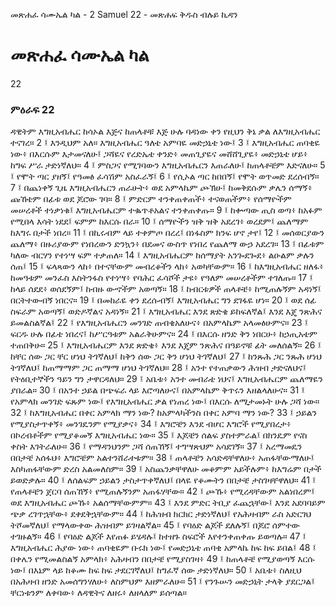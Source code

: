 ﻿
 መጽሐፈ ሳሙኤል ካል - 2 Samuel 22 - መጽሐፍ ቅዱስ ብሉይ ኪዳን
# መጽሐፈ ሳሙኤል ካል
22
### ምዕራፍ 22
ዳዊትም እግዚአብሔር ከሳኦል እጅና ከጠላቶቹ እጅ ሁሉ ባዳነው ቀን የዚህን ቅኔ ቃል ለእግዚአብሔር ተናገረ።
2 ፤ እንዲህም አለ። እግዚአብሔር ዓለቴ አምባዬ መድኃኒቴ ነው፤
3 ፤ እግዚአብሔር ጠባቂዬ ነው፥ በእርሱም እታመናለሁ፤ ጋሻዬና የረድኤቴ ቀንድ፥ መጠጊያዬና መሸሸጊያዬ፥ መድኃኒቴ ሆይ፥ ከግፍ ሥራ ታድነኛለህ።
4 ፤ ምስጋና የሚገባውን እግዚአብሔርን እጠራለሁ፤ ከጠላቶቼም እድናለሁ።
5 ፤ የሞት ጣር ያዘኝ፤ የዓመፅ ፈሳሽም አስፈራኝ፤
6 ፤ የሲኦል ጣር ከበበኝ፤ የሞት ወጥመድ ደረሰብኝ።
7 ፤ በጨነቀኝ ጊዜ እግዚአብሔርን ጠራሁት፥ ወደ አምላኬም ጮኽሁ፤ ከመቅደሱም ቃሌን ሰማኝ፥ ጩኸቴም በፊቱ ወደ ጆሮው ገባ።
8 ፤ ምድርም ተንቀጠቀጠች፥ ተናወጠችም፥ የሰማዮችም መሠረቶች ተነቃነቁ፤ እግዚአብሔርም ተቈጥቶአልና ተንቀጠቀጡ።
9 ፤ ከቍጣው ጢስ ወጣ፥ ከአፉም የሚበላ እሳት ነደደ፤ ፍምም ከእርሱ በራ።
10 ፤ ሰማዮችን ዝቅ ዝቅ አደረገ፥ ወረደም፤ ጨለማም ከእግሩ በታች ነበረ።
11 ፤ በኪሩብም ላይ ተቀምጦ በረረ፤ በነፋስም ክንፍ ሆኖ ታየ፤
12 ፤ መሰወርያውን ጨለማ፥ በዙሪያውም የነበረውን ድንኳን፥ በደመና ውስጥ የነበረ የጨለማ ውኃ አደረገ።
13 ፤ በፊቱም ካለው ብርሃን የተነሣ ፍም ተቃጠለ።
14 ፤ እግዚአብሔርም ከሰማያት አንጐደጐደ፥ ልዑልም ቃሉን ሰጠ፤
15 ፤ ፍላጻውን ላከ፥ በተናቸውም መብረቆችን ላከ፥ አወካቸውም።
16 ፤ ከእግዚአብሔር ዘለፋ፥ ከመዓቱም መንፈስ እስትንፋስ የተነሣ፥ የባሕር ፈሳሾች ታዩ፥ የዓለም መሠረቶችም ተገለጡ።
17 ፤ ከላይ ሰደደ፥ ወሰደኝም፤ ከብዙ ውኆችም አወጣኝ።
18 ፤ ከብርቱዎች ጠላቶቼ፥ ከሚጠሉኝም አዳነኝ፤ በርትተውብኝ ነበርና።
19 ፤ በመከራዬ ቀን ደረሱብኝ፤ እግዚአብሔር ግን ደገፋዬ ሆነ።
20 ፤ ወደ ሰፊ ስፍራም አወጣኝ፤ ወድዶኛልና አዳነኝ።
21 ፤ እግዚአብሔር እንደ ጽድቄ ይከፍለኛል፤ እንደ እጄ ንጽሕና ይመልስልኛል፤
22 ፤ የእግዚአብሔርን መንገድ ጠብቄአለሁና፥ በአምላኬም አላመፅሁምና።
23 ፤ ፍርዱ ሁሉ በፊቴ ነበረና፤ ከሥርዓቱም አልራቅሁምና።
24 ፤ በእርሱ ዘንድ ቅን ነበርሁ፥ ከኃጢአቴም ተጠበቅሁ።
25 ፤ እግዚአብሔርም እንደ ጽድቄ፥ እንደ እጄም ንጽሕና በዓይኖቹ ፊት መለሰልኝ።
26 ፤ ከቸር ሰው ጋር ቸር ሆነህ ትገኛለህ፤ ከቅን ሰው ጋር ቅን ሆነህ ትገኛለህ፤
27 ፤ ከንጹሕ ጋር ንጹሕ ሆነህ ትገኛለህ፤ ከጠማማም ጋር ጠማማ ሆነህ ትገኛለህ።
28 ፤ አንተ የተጠቃውን ሕዝብ ታድናለህና፤ የትዕቢተኞችን ዓይን ግን ታዋርዳለህ።
29 ፤ አቤቱ፥ አንተ መብራቴ ነህና፤ እግዚአብሔርም ጨለማዬን ያበራል።
30 ፤ በአንተ ኃይል በጭፍራ ላይ እሮጣለሁና፤ በአምላኬም ቅጥሩን እዘልላለሁና።
31 ፤ የአምላክ መንገድ ፍጹም ነው፤ የእግዚአብሔር ቃል የነጠረ ነው፤ በእርሱ ለሚታመኑት ሁሉ ጋሻ ነው።
32 ፤ ከእግዚአብሔር በቀር አምላክ ማን ነው? ከአምላካችንስ በቀር አምባ ማን ነው?
33 ፤ ኃይልን የሚያስታጥቀኝ፥ መንገዴንም የሚያቃና፥
34 ፤ እግሮቼን እንደ ብሆር እግሮች የሚያበረታ፥ በኮረብቶችም የሚያቆመኝ እግዚአብሔር ነው።
35 ፤ እጆቼን ሰልፍ ያስተምራል፤ በክንዴም የናስ ቀስት እገትራለሁ።
36 ፤ የማዳንህንም ጋሻ ሰጠኸኝ፤ ተግሣጽህም አሳደገኝ።
37 ፤ አረማመዴን በበታቼ አሰፋህ፥ እግሮቼም አልተንሸራተቱም።
38 ፤ ጠላቶቼን አሳድዳቸዋለሁ፥ አጠፋቸውማለሁ፤ እስካጠፋቸውም ድረስ አልመለስም።
39 ፤ አስጨንቃቸዋለሁ መቆምም አይችሉም፥ ከእግሬም በታች ይወድቃሉ።
40 ፤ ለሰልፍም ኃይልን ታስታጥቀኛለህ፤ በላዬ የቆሙትን በበታቼ ታስገዛቸዋለህ።
41 ፤ የጠላቶቼን ጀርባ ሰጠኸኝ፥ የሚጠሉኝንም አጠፋሃቸው።
42 ፤ ጮኹ፥ የሚረዳቸውም አልነበረም፤ ወደ እግዚአብሔር ጮኹ፥ አልሰማቸውምም።
43 ፤ እንደ ምድር ትቢያ ፈጨኋቸው፤ እንደ አደባባይም ጭቃ ረገጥኋቸው፥ ደቀደቅኋቸውም።
44 ፤ ከሕዝብ ክርክር ታድነኛለህ፤ የአሕዛብም ራስ አድርገህ ትሾመኛለህ፤ የማላውቀው ሕዝብም ይገዛልኛል።
45 ፤ የባዕድ ልጆች ደለሉኝ፤ በጆሮ ሰምተው ተገዙልኝ።
46 ፤ የባዕድ ልጆች እየጠፉ ይሄዳሉ፤ ከተዘጉ ስፍሮች እየተንቀጠቀጡ ይወጣሉ።
47 ፤ እግዚአብሔር ሕያው ነው፥ ጠባቂዬም ቡሩክ ነው፤ የመድኃኒቴ ጠባቂ አምላኬ ከፍ ከፍ ይበል፤
48 ፤ በቀሌን የሚመልስልኝ አምላክ፥ አሕዛብን በበታቼ የሚያስገዛ፥
49 ፤ ከጠላቶቼ የሚያወጣኝ እርሱ ነው፤ በእኔም ላይ ከቆሙ ከፍ ከፍ ታደርገኛለህ፤ ከግፈኛ ሰው ታድነኛለህ።
50 ፤ አቤቱ፥ ስለዚህ በአሕዛብ ዘንድ አመሰግንሃለሁ፥ ለስምህም እዘምራለሁ።
51 ፤ የንጉሡን መድኃኒት ታላቅ ያደርጋል፤ ቸርነቱንም ለቀባው፥ ለዳዊትና ለዘሩ፥ ለዘላለም ይሰጣል።
